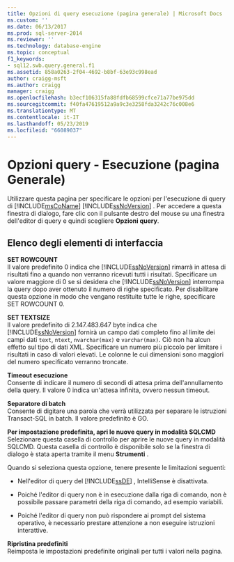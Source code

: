 ```yaml
---
title: Opzioni di query esecuzione (pagina generale) | Microsoft Docs
ms.custom: ''
ms.date: 06/13/2017
ms.prod: sql-server-2014
ms.reviewer: ''
ms.technology: database-engine
ms.topic: conceptual
f1_keywords:
- sql12.swb.query.general.f1
ms.assetid: 858a0263-2f04-4692-b8bf-63e93c998ead
author: craigg-msft
ms.author: craigg
manager: craigg
ms.openlocfilehash: b3ecf106315fa88fdfb68599cfce71a77be975dd
ms.sourcegitcommit: f40fa47619512a9a9c3e3258fda3242c76c008e6
ms.translationtype: MT
ms.contentlocale: it-IT
ms.lasthandoff: 05/23/2019
ms.locfileid: "66089037"
---
```

# <a name="query-options-execution-general-page"></a>Opzioni query - Esecuzione (pagina Generale)
  Utilizzare questa pagina per specificare le opzioni per l'esecuzione di query di [!INCLUDE[msCoName](../includes/msconame-md.md)] [!INCLUDE[ssNoVersion](../includes/ssnoversion-md.md)] . Per accedere a questa finestra di dialogo, fare clic con il pulsante destro del mouse su una finestra dell'editor di query e quindi scegliere **Opzioni query**.  
  
## <a name="uielement-list"></a>Elenco degli elementi di interfaccia  
 **SET ROWCOUNT**  
 Il valore predefinito 0 indica che [!INCLUDE[ssNoVersion](../includes/ssnoversion-md.md)] rimarrà in attesa di risultati fino a quando non verranno ricevuti tutti i risultati. Specificare un valore maggiore di 0 se si desidera che [!INCLUDE[ssNoVersion](../includes/ssnoversion-md.md)] interrompa la query dopo aver ottenuto il numero di righe specificato. Per disabilitare questa opzione in modo che vengano restituite tutte le righe, specificare SET ROWCOUNT 0.  
  
 **SET TEXTSIZE**  
 Il valore predefinito di 2.147.483.647 byte indica che [!INCLUDE[ssNoVersion](../includes/ssnoversion-md.md)] fornirà un campo dati completo fino al limite dei campi dati `text`, `ntext`, `nvarchar(max)` e `varchar(max)`. Ciò non ha alcun effetto sul tipo di dati XML. Specificare un numero più piccolo per limitare i risultati in caso di valori elevati. Le colonne le cui dimensioni sono maggiori del numero specificato verranno troncate.  
  
 **Timeout esecuzione**  
 Consente di indicare il numero di secondi di attesa prima dell'annullamento della query. Il valore 0 indica un'attesa infinita, ovvero nessun timeout.  
  
 **Separatore di batch**  
 Consente di digitare una parola che verrà utilizzata per separare le istruzioni Transact-SQL in batch. Il valore predefinito è GO.  
  
 **Per impostazione predefinita, apri le nuove query in modalità SQLCMD**  
 Selezionare questa casella di controllo per aprire le nuove query in modalità SQLCMD. Questa casella di controllo è disponibile solo se la finestra di dialogo è stata aperta tramite il menu **Strumenti** .  
  
 Quando si seleziona questa opzione, tenere presente le limitazioni seguenti:  
  
-   Nell'editor di query del [!INCLUDE[ssDE](../includes/ssde-md.md)] , IntelliSense è disattivata.  
  
-   Poiché l'editor di query non è in esecuzione dalla riga di comando, non è possibile passare parametri della riga di comando, ad esempio variabili.  
  
-   Poiché l'editor di query non può rispondere ai prompt del sistema operativo, è necessario prestare attenzione a non eseguire istruzioni interattive.  
  
 **Ripristina predefiniti**  
 Reimposta le impostazioni predefinite originali per tutti i valori nella pagina.  
  
  
